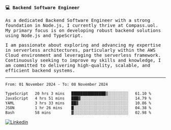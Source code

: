 
<samp>
  
#### 💻 Backend Software Engineer

As a dedicated Backend Software Engineer with a strong foundation in Node.js, I currently thrive at Compass.uol. My primary focus is on developing robust backend solutions using Node.js and TypeScript.

I am passionate about exploring and advancing my expertise in serverless architectures, particularly within the AWS Cloud environment and leveraging the serverless framework. Continuously seeking to improve my skills and knowledge, I am committed to delivering high-quality, scalable, and efficient backend systems.

---

<!--START_SECTION:waka-->

```txt
From: 01 November 2024 - To: 08 November 2024

TypeScript   20 hrs 3 mins   ███████████████▒░░░░░░░░░   61.10 %
JavaScript   4 hrs 51 mins   ███▓░░░░░░░░░░░░░░░░░░░░░   14.79 %
YAML         3 hrs 33 mins   ██▓░░░░░░░░░░░░░░░░░░░░░░   10.86 %
JSON         1 hr 26 mins    █░░░░░░░░░░░░░░░░░░░░░░░░   04.38 %
Bash         58 mins         ▓░░░░░░░░░░░░░░░░░░░░░░░░   02.98 %
```

<!--END_SECTION:waka-->
  
</samp>

[![Linkedin](https://img.shields.io/badge/-Mateus%20Garcia-c080ff?style=flat-square&logo=Linkedin&logoColor=white&link=https://www.linkedin.com/in/mpgxc)](https://www.linkedin.com/in/mateusogarcia) 
